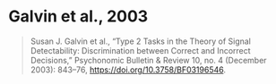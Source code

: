 # Galvin et al., 2003

> Susan J. Galvin et al., “Type 2 Tasks in the Theory of Signal Detectability: Discrimination between Correct and Incorrect Decisions,” Psychonomic Bulletin & Review 10, no. 4 (December 2003): 843–76, <https://doi.org/10.3758/BF03196546>.
